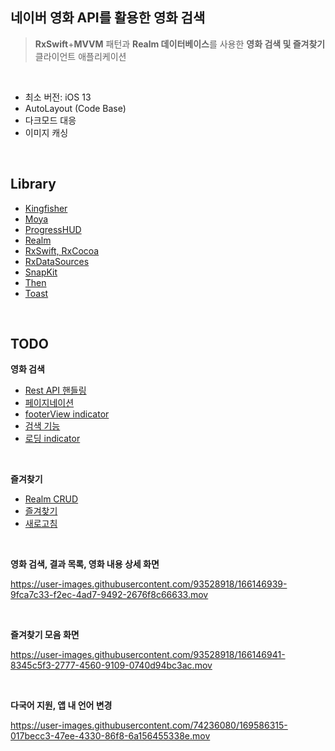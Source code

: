 ## 네이버 영화 API를 활용한 영화 검색

> **RxSwift**+**MVVM** 패턴과 **Realm 데이터베이스**를 사용한 **영화 검색 및 즐겨찾기** 클라이언트 애플리케이션

<br>

- 최소 버전: iOS 13
- AutoLayout (Code Base)
- 다크모드 대응
- 이미지 캐싱


<br>


## Library

- [Kingfisher](https://github.com/onevcat/Kingfisher)
- [Moya](https://github.com/Moya/Moya)
- [ProgressHUD](https://github.com/relatedcode/ProgressHUD)
- [Realm](https://github.com/realm/realm-swift)
- [RxSwift, RxCocoa](https://github.com/ReactiveX/RxSwift)
- [RxDataSources](https://github.com/RxSwiftCommunity/RxDataSources)
- [SnapKit](https://github.com/SnapKit/SnapKit)
- [Then](https://github.com/devxoul/Then)
- [Toast](https://github.com/scalessec/Toast-Swift)

<br>


## TODO

**영화 검색**

- [Rest API 핸들링](https://github.com/camosss/MovieProject/issues/1)
- [페이지네이션](https://github.com/camosss/MovieProject/issues/2)
- [footerView indicator](https://github.com/camosss/MovieProject/issues/3)
- [검색 기능](https://github.com/camosss/MovieProject/issues/4)
- [로딩 indicator](https://github.com/camosss/MovieProject/issues/5)

<br>

**즐겨찾기**

- [Realm CRUD](https://github.com/camosss/MovieProject/issues/6)
- [즐겨찾기](https://github.com/camosss/MovieProject/issues/7)
- [새로고침](https://github.com/camosss/MovieProject/issues/8)


<br>

**영화 검색, 결과 목록, 영화 내용 상세 화면**

https://user-images.githubusercontent.com/93528918/166146939-9fca7c33-f2ec-4ad7-9492-2676f8c66633.mov

<br>

**즐겨찾기 모음 화면**

https://user-images.githubusercontent.com/93528918/166146941-8345c5f3-2777-4560-9109-0740d94bc3ac.mov

<br>

**다국어 지원, 앱 내 언어 변경**

https://user-images.githubusercontent.com/74236080/169586315-017becc3-47ee-4330-86f8-6a156455338e.mov

<br>
<br>



